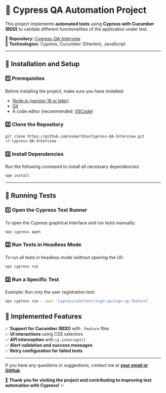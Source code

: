 # 🧪 Cypress QA Automation Project

This project implements **automated tests** using **Cypress with Cucumber (BDD)** to validate different functionalities of the application under test.

📌 **Repository:** [Cypress-QA-Interview](https://github.com/esmartdie/Cypress-QA-Interview)  
📌 **Technologies:** Cypress, Cucumber (Gherkin), JavaScript  

---

## 📌 **Installation and Setup**

### **1️⃣ Prerequisites**
Before installing the project, make sure you have installed:
- [Node.js (version 16 or later)](https://nodejs.org/)
- [Git](https://git-scm.com/)
- A code editor (recommended: [VSCode](https://code.visualstudio.com/))

### **2️⃣ Clone the Repository**
```sh
git clone https://github.com/esmartdie/Cypress-QA-Interview.git
cd Cypress-QA-Interview
```

### **3️⃣ Install Dependencies**
Run the following command to install all necessary dependencies:
```sh
npm install
```

---

## 🚀 **Running Tests**

### **1️⃣ Open the Cypress Test Runner**
To open the Cypress graphical interface and run tests manually:
```sh
npx cypress open
```

### **2️⃣ Run Tests in Headless Mode**
To run all tests in headless mode (without opening the UI):
```sh
npx cypress run
```

### **3️⃣ Run a Specific Test**
Example: Run only the user registration test:
```sh
npx cypress run --spec "cypress/e2e/test/sign-up/sign-up.feature"
```



## 🎯 **Implemented Features**
✅ **Support for Cucumber (BDD)** with `.feature` files  
✅ **UI interactions** using CSS selectors  
✅ **API interception** with `cy.intercept()`  
✅ **Alert validation and success messages**  
✅ **Retry configuration for failed tests**  

---


If you have any questions or suggestions, contact me at **[your email or GitHub](https://github.com/esmartdie/Cypress-QA-Interview)**.

🚀 **Thank you for visiting the project and contributing to improving test automation with Cypress!** 🔥

